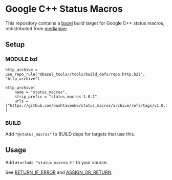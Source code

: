 # Google C++ Status Macros

This repository contains a [bazel](https://bazel.build) build target for Google C++ status macros,
redistributed from [mediapipe](https://github.com/google/mediapipe).

## Setup

### MODULE.bzl


```
http_archive = use_repo_rule("@bazel_tools//tools/build_defs/repo:http.bzl", "http_archive")

http_archive(
    name = "status_macros",
    strip_prefix = "status_macros-1.0.1",
    urls = ["https://github.com/bashtavenko/status_macros/archive/refs/tags/v1.0.1.tar.gz"],
)
```

### BUILD

Add `"@status_macros"` to BUILD deps for targets that use this.

## Usage

Add `#include "status_macros.h"` to your source.

See [RETURN_IF_ERROR](https://github.com/jimrogerz/status_macros/blob/main/status_macros.h#L29) and [ASSIGN_OR_RETURN](https://github.com/jimrogerz/status_macros/blob/main/status_macros.h#L91).
